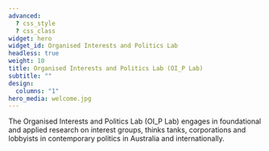 ```yaml
---
advanced:
  ? css_style
  ? css_class
widget: hero
widget_id: Organised Interests and Politics Lab
headless: true
weight: 10
title: Organised Interests and Politics Lab (OI_P Lab)
subtitle: ""
design:
  columns: "1"
hero_media: welcome.jpg
---
```

The Organised Interests and Politics Lab (OI_P Lab) engages in foundational and applied research on interest groups, thinks tanks, corporations and lobbyists in contemporary politics in Australia and internationally.